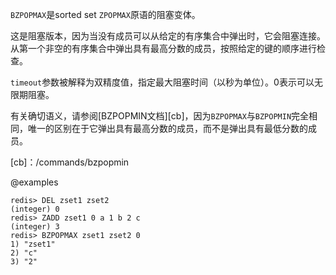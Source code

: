 `BZPOPMAX`是sorted set `ZPOPMAX`原语的阻塞变体。

这是阻塞版本，因为当没有成员可以从给定的有序集合中弹出时，它会阻塞连接。
从第一个非空的有序集合中弹出具有最高分数的成员，按照给定的键的顺序进行检查。

`timeout`参数被解释为双精度值，指定最大阻塞时间（以秒为单位）。0表示可以无限期阻塞。

有关确切语义，请参阅[BZPOPMIN文档][cb]，因为`BZPOPMAX`与`BZPOPMIN`完全相同，唯一的区别在于它弹出具有最高分数的成员，而不是弹出具有最低分数的成员。

[cb]：/commands/bzpopmin

@examples

```
redis> DEL zset1 zset2
(integer) 0
redis> ZADD zset1 0 a 1 b 2 c
(integer) 3
redis> BZPOPMAX zset1 zset2 0
1) "zset1"
2) "c"
3) "2"
```

